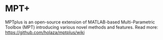 # MPT+

MPTplus is an open-source extension of MATLAB-based Multi-Parametric Toolbox (MPT) introducing various novel methods and features. 
Read more: https://github.com/holaza/mptplus/wiki
